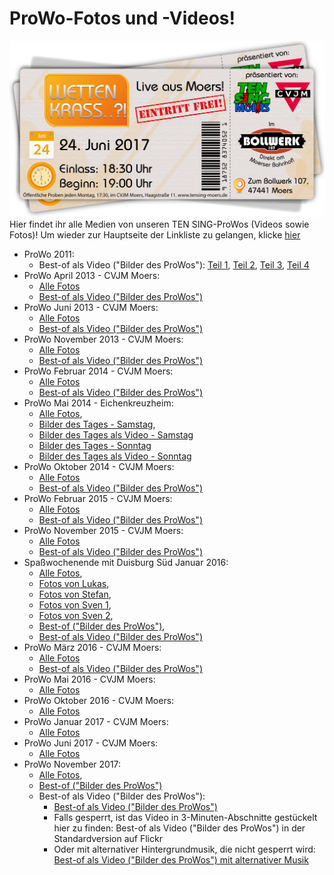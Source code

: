 # ProWo-Fotos und -Videos!
![TEN SING Moers Logo](../../footage/banner2017/WettenKrass-Ticket-cutout-500dpi-01.png)
Hier findet ihr alle Medien von unseren TEN SING-ProWos (Videos sowie Fotos)! Um wieder zur Hauptseite der Linkliste zu gelangen, klicke [hier](../../Linkliste.md)

* ProWo 2011:
  * Best-of als Video ("Bilder des ProWos"): [Teil 1](https://www.youtube.com/watch?v=KuSGHqkgjtA), [Teil 2](https://www.youtube.com/watch?v=5v-0AtiDwAY), [Teil 3](https://www.youtube.com/watch?v=GFzkesUXBw0), [Teil 4](https://www.youtube.com/watch?v=7GeaQ60GyVU)
* ProWo April 2013 - CVJM Moers:
  * [Alle Fotos](https://www.flickr.com/gp/tsmoers/1yk30m)
  * [Best-of als Video ("Bilder des ProWos")](https://www.youtube.com/watch?v=c0FlPn8RrkE)
* ProWo Juni 2013 - CVJM Moers:
  * [Alle Fotos](https://www.flickr.com/gp/tsmoers/qRPxa9)
  * [Best-of als Video ("Bilder des ProWos")](https://www.youtube.com/watch?v=OTcYq589Nko)
* ProWo November 2013 - CVJM Moers:
  * [Alle Fotos](https://www.flickr.com/gp/tsmoers/9MFm56)
  * [Best-of als Video ("Bilder des ProWos")](https://www.youtube.com/watch?v=2x8JGBskSW4)
* ProWo Februar 2014 - CVJM Moers:
  * [Alle Fotos](https://www.flickr.com/gp/tsmoers/0P9021)
  * [Best-of als Video ("Bilder des ProWos")](https://www.youtube.com/watch?v=Jh7BMdn5MpI)
* ProWo Mai 2014 - Eichenkreuzheim:
  * [Alle Fotos](https://www.flickr.com/gp/tsmoers/uJ1H8d),
  * [Bilder des Tages - Samstag](https://www.flickr.com/gp/tsmoers/K47kKn),
  * [Bilder des Tages als Video - Samstag](https://www.youtube.com/watch?v=HQ4THJipHIw)
  * [Bilder des Tages - Sonntag](https://flic.kr/s/aHsjYfpa5u)
  * [Bilder des Tages als Video - Sonntag](https://www.youtube.com/watch?v=vJnIyf9m4l4)
* ProWo Oktober 2014 - CVJM Moers:
  * [Alle Fotos](https://www.flickr.com/gp/tsmoers/1q0d9q)
  * [Best-of als Video ("Bilder des ProWos")](https://www.youtube.com/watch?v=AeT63lwcgbQ)
* ProWo Februar 2015 - CVJM Moers:
  * [Alle Fotos](https://www.flickr.com/gp/tsmoers/t35924)
  * [Best-of als Video ("Bilder des ProWos")](https://www.youtube.com/watch?v=eGaczNkO9gU)
* ProWo November 2015 - CVJM Moers:
  * [Alle Fotos](https://www.flickr.com/gp/tsmoers/3o3u47)
  * [Best-of als Video ("Bilder des ProWos")](https://www.youtube.com/watch?v=ihExeNjyJ8E)
* Spaßwochenende mit Duisburg Süd Januar 2016:
  * [Alle Fotos](https://www.flickr.com/gp/tsmoers/61sZAg),
  * [Fotos von Lukas](https://www.flickr.com/gp/tsmoers/033109),
  * [Fotos von Stefan](https://www.flickr.com/gp/tsmoers/AKVXy9),
  * [Fotos von Sven 1](https://www.flickr.com/gp/tsmoers/5i0o9E),
  * [Fotos von Sven 2](https://www.flickr.com/gp/tsmoers/T7e1mX),
  * [Best-of ("Bilder des ProWos")](https://www.flickr.com/gp/tsmoers/D0099v),
  * [Best-of als Video ("Bilder des ProWos")](https://www.youtube.com/watch?v=dtbJ9xCGZ00)
* ProWo März 2016 - CVJM Moers:
  * [Alle Fotos](https://www.flickr.com/gp/tsmoers/jy8513)
  * [Best-of als Video ("Bilder des ProWos")](https://youtu.be/p9eVqteY3nw)
* ProWo Mai 2016 - CVJM Moers:
  * [Alle Fotos](https://www.flickr.com/gp/tsmoers/0VH6z6)
* ProWo Oktober 2016 - CVJM Moers:
  * [Alle Fotos](http://bit.ly/ProWoOktober2016)
* ProWo Januar 2017 - CVJM Moers:
  * [Alle Fotos](http://bit.ly/ProWoJanuar2017)
* ProWo Juni 2017 - CVJM Moers:
  * [Alle Fotos](http://bit.ly/ProWoJuni2017)
* ProWo November 2017:
  * [Alle Fotos](http://bit.ly/ProWoNovember2017),
  * [Best-of ("Bilder des ProWos")](http://bit.ly/ProWoNovember2017BestOf)
  * Best-of als Video ("Bilder des ProWos"):
    * [Best-of als Video ("Bilder des ProWos")](https://www.youtube.com/watch?v=jZuNzPhdOmo)
    * Falls gesperrt, ist das Video in 3-Minuten-Abschnitte gestückelt hier zu finden:
    Best-of als Video ("Bilder des ProWos") in der Standardversion auf Flickr
    * Oder mit alternativer Hintergrundmusik, die nicht gesperrt wird: [Best-of als Video ("Bilder des ProWos") mit alternativer Musik](https://www.youtube.com/watch?v=5hp-3OHco8U)
